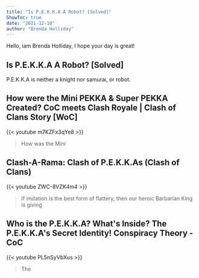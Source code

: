 ```yaml
---
title: "Is P.E.K.K.A A Robot? [Solved]"
ShowToc: true 
date: "2021-12-10"
author: "Brenda Holliday" 
---
```


Hello, iam Brenda Holliday, I hope your day is great!
## Is P.E.K.K.A A Robot? [Solved]
P.E.K.K.A is neither a knight nor samurai, or robot.

## How were the Mini PEKKA & Super PEKKA Created? CoC meets Clash Royale | Clash of Clans Story [WoC]
{{< youtube m7KZFx3qYe8 >}}
>How was the Mini 

## Clash-A-Rama: Clash of P.E.K.K.As (Clash of Clans)
{{< youtube ZWC-8VZK4m4 >}}
>If imitation is the best form of flattery, then our heroic Barbarian King is giving 

## Who is the P.E.K.K.A? What's Inside? The P.E.K.K.A's Secret Identity! Conspiracy Theory - CoC
{{< youtube PL5nSyVbXus >}}
>The 

